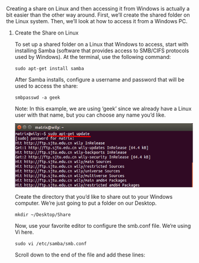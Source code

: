 Creating a share on Linux and then accessing it from Windows is actually a bit easier than the other way around. First, we’ll create the shared folder on the Linux system. Then, we’ll look at how to access it from a Windows PC.

1. Create the Share on Linux
	
	To set up a shared folder on a Linux that Windows to access, start with installing Samba (software 							that provides access to SMB/CIFS protocols used by Windows). At the terminal, use the following command:
	```
	sudo apt-get install samba
	```
	After Samba installs, configure a username and password that will be used to access the share:
	```
	smbpasswd -a geek
	```
	Note: In this example, we are using ‘geek’ since we already have a Linux user with that name, but you can choose any name you’d like.
	
	![](img/apt-get/fig1.png?raw=true)
	
	Create the directory that you’d like to share out to your Windows computer.  We’re just going to put a folder on our Desktop.
	```
	mkdir ~/Desktop/Share
	```
	Now, use your favorite editor to configure the smb.conf file. We’re using Vi here.
	```
	sudo vi /etc/samba/smb.conf
	```
	Scroll down to the end of the file and add these lines:
	
	
<!--stackedit_data:
eyJoaXN0b3J5IjpbNDE1Nzc3ODMzXX0=
-->